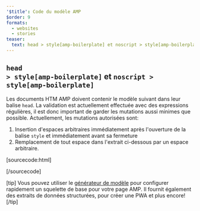 ```yaml
---
'$title': Code du modèle AMP
$order: 9
formats:
  - websites
  - stories
teaser:
  text: head > style[amp-boilerplate] et noscript > style[amp-boilerplate]
---
```


<!--
This file is imported from https://github.com/ampproject/amphtml/blob/main/spec/amp-boilerplate.md.
Please do not change this file.
If you have found a bug or an issue please
have a look and request a pull request there.
-->

<!---
Copyright 2015 The AMP HTML Authors. All Rights Reserved.

Licensed under the Apache License, Version 2.0 (the "License");
you may not use this file except in compliance with the License.
You may obtain a copy of the License at

      http://www.apache.org/licenses/LICENSE-2.0

Unless required by applicable law or agreed to in writing, software
distributed under the License is distributed on an "AS-IS" BASIS,
WITHOUT WARRANTIES OR CONDITIONS OF ANY KIND, either express or implied.
See the License for the specific language governing permissions and
limitations under the License.
-->

## <code>head > style[amp-boilerplate]</code> et <code>noscript > style[amp-boilerplate] </code> <a></a>

Les documents HTM AMP doivent contenir le modèle suivant dans leur balise `head`. La validation est actuellement effectuée avec des expressions régulières, il est donc important de garder les mutations aussi minimes que possible. Actuellement, les mutations autorisées sont:

1. Insertion d'espaces arbitraires immédiatement après l'ouverture de la balise `style` et immédiatement avant sa fermeture
2. Remplacement de tout espace dans l'extrait ci-dessous par un espace arbitraire.

<!-- prettier-ignore-start -->

[sourcecode:html]
<style amp-boilerplate>body{-webkit-animation:-amp-start 8s steps(1,end) 0s 1 normal both;-moz-animation:-amp-start 8s steps(1,end) 0s 1 normal both;-ms-animation:-amp-start 8s steps(1,end) 0s 1 normal both;animation:-amp-start 8s steps(1,end) 0s 1 normal both}@-webkit-keyframes -amp-start{from{visibility:hidden}to{visibility:visible}}@-moz-keyframes -amp-start{from{visibility:hidden}to{visibility:visible}}@-ms-keyframes -amp-start{from{visibility:hidden}to{visibility:visible}}@-o-keyframes -amp-start{from{visibility:hidden}to{visibility:visible}}@keyframes -amp-start{from{visibility:hidden}to{visibility:visible}}</style><noscript><style amp-boilerplate>body{-webkit-animation:none;-moz-animation:none;-ms-animation:none;animation:none}</style></noscript>
[/sourcecode]

<!-- prettier-ignore-end -->

[tip] Vous pouvez utiliser le [générateur de modèle](https://amp.dev/boilerplate) pour configurer rapidement un squelette de base pour votre page AMP. Il fournit également des extraits de données structurées, pour créer une PWA et plus encore! [/tip]
